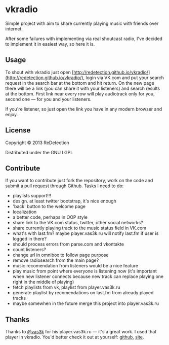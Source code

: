 # vkradio

Simple project with aim to share currently playing music with friends over internet.

After some failures with implementing via real shoutcast radio, I've decided to implement it in easiest way, so here it is.

## Usage
To shout with vkradio just open [http://redetection.github.io/vkradio/](http://redetection.github.io/vkradio/), login via VK.com and put your search request in the search bar at the bottom and hit return. On the new page there will be a link (you can share it with your listeners) and search results at the bottom. First link near every row will play audiotrack only for you, second one — for you and your listeners.

If you're listener, so just open the link you have in any modern browser and enjoy.


## License

Copyright © 2013 ReDetection

Distributed under the GNU LGPL

## Contribute

If you want to contribute just fork the repository, work on the code and submit a pull request through Github. Tasks I need to do:

* playlists support!!!
* design. at least twitter bootstrap, it's nice enough
* 'back' button to the welcome page
* localization
* a better code, perhaps in OOP style
* share link to the VK.com status, twitter, other social networks?
* share currently playing track to the music status field in VK.com
* what's with last.fm? maybe player.vas3k.ru will notify last.fm if user is logged in there?
* should process errors from parse.com and vkontakte
* count listeners?
* change url in omnibox to follow page purpose
* remove radiosearch from the main page?
* music recomendation from listeners would be a nice feature
* play music from point where everyone is listening now (it's important when new listener connects because new track can replace playing one right in the middle of playing)
* fetch playlists from vk, playlist from player.vas3k.ru
* generate playlist by recomendations on last.fm from already played tracks 
* maybe somewhen in the future merge this project into player.vas3k.ru

## Thanks

Thanks to [@vas3k](https://github.com/vas3k) for his player.vas3k.ru — it's a great work. I used that player in vkradio.
You'd better check it out at yourself: [github](https://github.com/vas3k/player.vas3k.ru), [site](https://github.com/vas3k/player.vas3k.ru).
